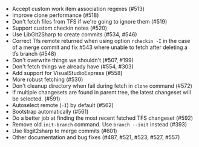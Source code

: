 * Accept custom work item association regexes (#513)
* Improve clone performance (#518)
* Don't fetch files from TFS if we're going to ignore them (#519)
* Support custom checkin notes (#520)
* Use LibGit2Sharp to create commits (#534, #546)
* Correct Tfs remote returned when using option `rcheckin -I` in the case of a merge commit
 and fix #543 where unable to fetch after deleting a tfs branch (#548)
* Don't overwrite things we shouldn't (#507, #199)
* Don't fetch things we already have (#554, #303)
* Add support for VisualStudioExpress (#558)
* More robust fetching (#530)
* Don't cleanup directory when fail during fetch in `clone` command (#572)
* If multiple changesets are found in parent tree, the latest changeset will be selected. (#591)
* Autoselect remote (`-I`) by default (#562)
* Bootstrap automatically (#561)
* Do a better job at finding the most recent fetched TFS changeset (#592)
* Remove old `init-branch` command. Use `branch --init` instead (#393)
* Use libgit2sharp to merge commits (#601)
* Other documentation and bug fixes (#487, #521, #523, #527, #557)

